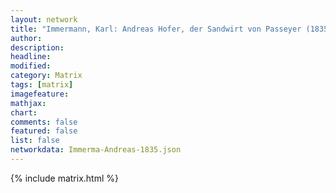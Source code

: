 ```yaml
---
layout: network
title: "Immermann, Karl: Andreas Hofer, der Sandwirt von Passeyer (1835)"
author:
description:
headline:
modified:
category: Matrix
tags: [matrix]
imagefeature: 
mathjax: 
chart: 
comments: false
featured: false
list: false
networkdata: Immerma-Andreas-1835.json
---
```

{% include matrix.html %}
